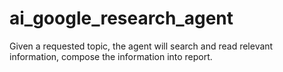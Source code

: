 # ai_google_research_agent
Given a requested topic, the agent will search and read relevant information, compose the information into report. 
